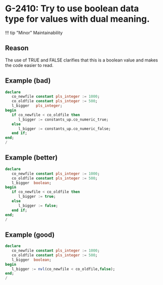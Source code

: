 # G-2410: Try to use boolean data type for values with dual meaning.

!!! tip "Minor"
    Maintainability

## Reason

The use of TRUE and FALSE clarifies that this is a boolean value and makes the code easier to read.

## Example (bad)

``` sql
declare
   co_newfile constant pls_integer := 1000;
   co_oldfile constant pls_integer := 500;
   l_bigger   pls_integer;
begin
   if co_newfile < co_oldfile then
      l_bigger := constants_up.co_numeric_true;
   else
      l_bigger := constants_up.co_numeric_false;
   end if;
end;
/
```

## Example (better)

``` sql
declare
   co_newfile constant pls_integer := 1000;
   co_oldfile constant pls_integer := 500;
   l_bigger  boolean;
begin
   if co_newfile < co_oldfile then
      l_bigger := true;
   else
      l_bigger := false;
   end if;
end;
/
```

## Example (good)

``` sql
declare
   co_newfile constant pls_integer := 1000;
   co_oldfile constant pls_integer := 500;
   l_bigger  boolean;
begin
   l_bigger := nvl(co_newfile < co_oldfile,false);
end;
/

```